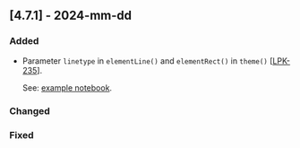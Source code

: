 ## [4.7.1] - 2024-mm-dd

### Added

- Parameter `linetype` in `elementLine()` and `elementRect()` in `theme()` [[LPK-235](https://github.com/JetBrains/lets-plot-kotlin/issues/235)].

  See: [example notebook](https://nbviewer.org/github/JetBrains/lets-plot-kotlin/blob/master/docs/examples/jupyter-notebooks/f-4.7.1/theme_linetype.ipynb).


### Changed

### Fixed
